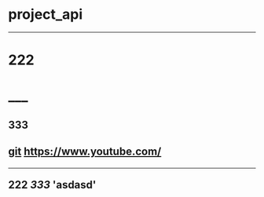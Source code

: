 # project_api
***
<h1> 222 <h1>
___
  
<h2> 333 <h2>
  
[git](https://www.youtube.com/)
<https://www.youtube.com/>
___
**222**
***333***
'asdasd'
